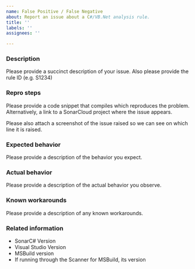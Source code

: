 ```yaml
---
name: False Positive / False Negative
about: Report an issue about a C#/VB.Net analysis rule.
title: ''
labels: ''
assignees: ''

---
```


### Description

Please provide a succinct description of your issue. Also please provide the rule ID (e.g. S1234)

### Repro steps

Please provide a code snippet that compiles which reproduces the problem. Alternatively, a link to a SonarCloud project where the issue appears.

Please also attach a screenshot of the issue raised so we can see on which line it is raised.

### Expected behavior

Please provide a description of the behavior you expect.

### Actual behavior

Please provide a description of the actual behavior you observe.

### Known workarounds

Please provide a description of any known workarounds.

### Related information

* SonarC# Version
* Visual Studio Version
* MSBuild version
* If running through the Scanner for MSBuild, its version
